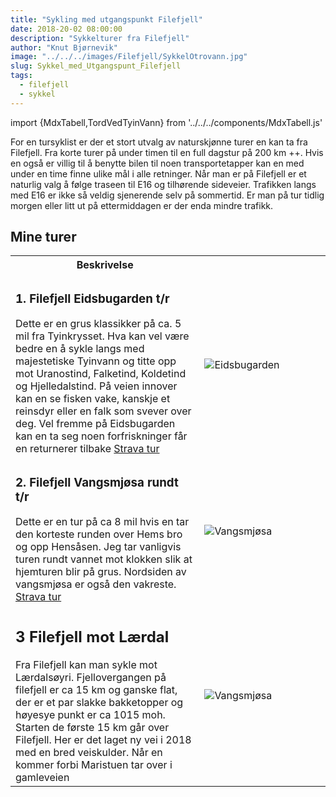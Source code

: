 ```yaml
---
title: "Sykling med utgangspunkt Filefjell"
date: 2018-20-02 08:00:00
description: "Sykkelturer fra Filefjell"
author: "Knut Bjørnevik"
image: "../../../images/Filefjell/SykkelOtrovann.jpg"
slug: Sykkel_med_Utgangspunt_Filefjell
tags:
  - filefjell
  - sykkel
---
```


import {MdxTabell,TordVedTyinVann} from '../../../components/MdxTabell.js'

For en tursyklist er der et stort utvalg av naturskjønne turer en kan ta fra Filefjell. Fra korte turer på under timen til en full dagstur på 200 km ++. 
Hvis en også er villig til å benytte bilen til noen transportetapper kan en med under en time finne ulike mål i alle retninger.
Når man er på Filefjell er et naturlig valg å følge traseen til E16 og tilhørende sideveier.  Trafikken langs med E16 er ikke så veldig sjenerende selv på sommertid. Er man på tur tidlig morgen eller litt ut på ettermiddagen er der enda mindre trafikk.

<h2>Mine turer </h2>

<table style="width:100%">
  <tr>
    <th style="width: 60%">Beskrivelse</th>
    <th style="width: 40%"></th>
  </tr>
  <tr>
      <td> <h3>1. Filefjell Eidsbugarden t/r </h3> 
     Dette er en grus klassikker på ca. 5 mil fra Tyinkrysset. Hva kan vel være bedre en å sykle langs med majestetiske Tyinvann og titte opp mot Uranostind, Falketind, Koldetind og Hjelledalstind.  På veien innover kan en se fisken vake, kanskje et reinsdyr eller en falk som svever over deg. Vel fremme på Eidsbugarden kan en ta seg noen forfriskninger får en returnerer tilbake <a target="_blank" rel="noopener noreferrer"  href="https://www.strava.com/activities/3771814330" > Strava tur </a> 
     </td>
   <td>
         <image src="../../../images/Filefjell/Tord-ved-Tyinvann.jpg" alt="Eidsbugarden" style={{maxWidth:"200px"}} > 
         </image> 
    </td>
  </tr>
  <tr>
       <td style="width: 60%"> <h3>2. Filefjell Vangsmjøsa rundt t/r </h3> Dette er en tur på ca 8 mil hvis en tar den korteste runden over Hems bro og opp Hensåsen. Jeg tar vanligvis  turen rundt vannet mot klokken slik at hjemturen blir på grus. Nordsiden av vangsmjøsa er også den vakreste.  
       <a target="_blank" rel="noopener noreferrer"  href="https://www.strava.com/activities/3789473311" > Strava tur </a>
      </td>
       <td style="width: 40%">  
           <image src="../../../images/Filefjell/Vangsmjosa.jpg" alt="Vangsmjøsa" style={{maxWidth:"200px"}}> </image>
       </td>
     </tr>
   <tr>
     <td><h2>3 Filefjell mot Lærdal</h2>
      Fra Filefjell kan man sykle mot Lærdalsøyri. Fjellovergangen på filefjell er ca 15 km og ganske flat, der er et par slakke bakketopper og høyesye punkt er ca 1015 moh. Starten de første 15 km går over Filefjell. Her er det laget ny vei i 2018 med en bred veiskulder. Når en kommer forbi Maristuen tar over i gamleveien </td>
    <td><image src="../../../images/Filefjell/Sykkelfilefjell.jpg" alt="Vangsmjøsa" style={{maxWidth:"200px"}}> </image></td>
  </tr>
</table>





